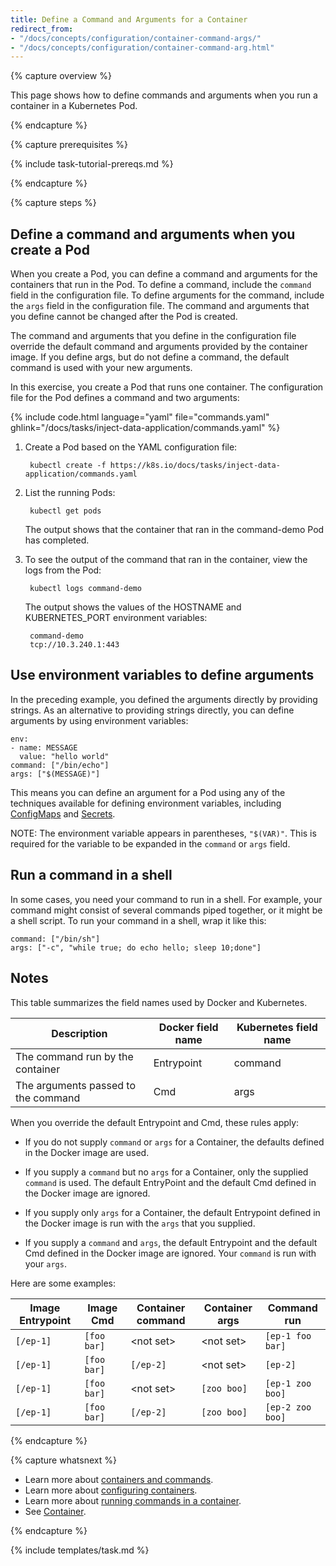 ```yaml
---
title: Define a Command and Arguments for a Container
redirect_from:
- "/docs/concepts/configuration/container-command-args/"
- "/docs/concepts/configuration/container-command-arg.html"
---
```


{% capture overview %}

This page shows how to define commands and arguments when you run a container
in a Kubernetes Pod.

{% endcapture %}


{% capture prerequisites %}

{% include task-tutorial-prereqs.md %}

{% endcapture %}


{% capture steps %}

## Define a command and arguments when you create a Pod

When you create a Pod, you can define a command and arguments for the
containers that run in the Pod. To define a command, include the `command`
field in the configuration file. To define arguments for the command, include
the `args` field in the configuration file. The command and arguments that
you define cannot be changed after the Pod is created.

The command and arguments that you define in the configuration file
override the default command and arguments provided by the container image.
If you define args, but do not define a command, the default command is used
with your new arguments.

In this exercise, you create a Pod that runs one container. The configuration
file for the Pod defines a command and two arguments:

{% include code.html language="yaml" file="commands.yaml" ghlink="/docs/tasks/inject-data-application/commands.yaml" %}

1. Create a Pod based on the YAML configuration file:

        kubectl create -f https://k8s.io/docs/tasks/inject-data-application/commands.yaml

1. List the running Pods:

        kubectl get pods

    The output shows that the container that ran in the command-demo Pod has
    completed.

1. To see the output of the command that ran in the container, view the logs
from the Pod:

        kubectl logs command-demo

    The output shows the values of the HOSTNAME and KUBERNETES_PORT environment
    variables:

        command-demo
        tcp://10.3.240.1:443

## Use environment variables to define arguments

In the preceding example, you defined the arguments directly by
providing strings. As an alternative to providing strings directly,
you can define arguments by using environment variables:

    env:
    - name: MESSAGE
      value: "hello world"
    command: ["/bin/echo"]
    args: ["$(MESSAGE)"]

This means you can define an argument for a Pod using any of
the techniques available for defining environment variables, including
[ConfigMaps](/docs/tasks/configure-pod-container/configmap/)
and
[Secrets](/docs/concepts/configuration/secret/).

NOTE: The environment variable appears in parentheses, `"$(VAR)"`. This is
required for the variable to be expanded in the `command` or `args` field.

## Run a command in a shell

In some cases, you need your command to run in a shell. For example, your
command might consist of several commands piped together, or it might be a shell
script. To run your command in a shell, wrap it like this:

    command: ["/bin/sh"]
    args: ["-c", "while true; do echo hello; sleep 10;done"]

## Notes

This table summarizes the field names used by Docker and Kubernetes.

|              Description               |    Docker field name   | Kubernetes field name |
|----------------------------------------|------------------------|-----------------------|
|  The command run by the container      |   Entrypoint           |      command          |
|  The arguments passed to the command   |   Cmd                  |      args             |

When you override the default Entrypoint and Cmd, these rules apply:

* If you do not supply `command` or `args` for a Container, the defaults defined
in the Docker image are used.

* If you supply a `command` but no `args` for a Container, only the supplied
`command` is used. The default EntryPoint and the default Cmd defined in the Docker
image are ignored.

* If you supply only `args` for a Container, the default Entrypoint defined in
the Docker image is run with the `args` that you supplied.

* If you supply a `command` and `args`, the default Entrypoint and the default
Cmd defined in the Docker image are ignored. Your `command` is run with your
`args`.

Here are some examples:

| Image Entrypoint   |    Image Cmd     | Container command   |  Container args    |    Command run   |
|--------------------|------------------|---------------------|--------------------|------------------|
|     `[/ep-1]`      |   `[foo bar]`    |   &lt;not set&gt;   |   &lt;not set&gt;  | `[ep-1 foo bar]` |
|     `[/ep-1]`      |   `[foo bar]`    |      `[/ep-2]`      |   &lt;not set&gt;  |     `[ep-2]`     |
|     `[/ep-1]`      |   `[foo bar]`    |   &lt;not set&gt;   |     `[zoo boo]`    | `[ep-1 zoo boo]` |
|     `[/ep-1]`      |   `[foo bar]`    |   `[/ep-2]`         |     `[zoo boo]`    | `[ep-2 zoo boo]` |


{% endcapture %}

{% capture whatsnext %}

* Learn more about [containers and commands](/docs/user-guide/containers/).
* Learn more about [configuring containers](/docs/user-guide/configuring-containers/).
* Learn more about [running commands in a container](/docs/tasks/kubectl/get-shell-running-container/).
* See [Container](/docs/api-reference/v1.6/#container-v1-core).

{% endcapture %}


{% include templates/task.md %}
